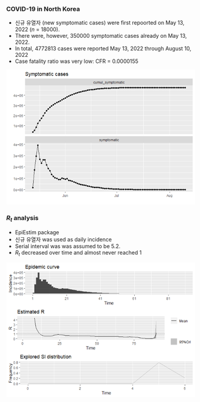 
### COVID-19 in North Korea

- 신규 유열자 (new symptomatic cases) were first repoorted on May 13,
  2022 ($n$ = 18000).
- There were, however, 350000 symptomatic cases already on May 13, 2022.
- In total, 4772813 cases were reported May 13, 2022 through August 10,
  2022
- Case fatality ratio was very low: CFR = 0.0000155

![](README_files/figure-gfm/unnamed-chunk-2-1.png)<!-- -->

### $R_t$ analysis

- EpiEstim package
- 신규 유열자 was used as daily incidence
- Serial interval was was assumed to be 5.2.
- $R_t$ decreased over time and almost never reached 1

![](README_files/figure-gfm/unnamed-chunk-3-1.png)<!-- -->
